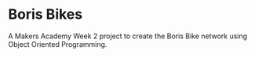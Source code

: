 Boris Bikes
===========

A Makers Academy Week 2 project to create the Boris Bike network using Object Oriented Programming.